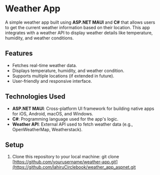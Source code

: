 # Weather App

A simple weather app built using **ASP.NET MAUI** and **C#** that allows users to get the current weather information based on their location. This app integrates with a weather API to display weather details like temperature, humidity, and weather conditions.

## Features

- Fetches real-time weather data.
- Displays temperature, humidity, and weather condition.
- Supports multiple locations (if extended in future).
- User-friendly and responsive interface.

## Technologies Used

- **ASP.NET MAUI**: Cross-platform UI framework for building native apps for iOS, Android, macOS, and Windows.
- **C#**: Programming language used for the app's logic.
- **Weather API**: External API used to fetch weather data (e.g., OpenWeatherMap, Weatherstack).

## Setup

1. Clone this repository to your local machine:
   git clone [https://github.com/yourusername/weather-app.git](https://github.com/lahiruCirclebook/weather_app_aspnet.git
